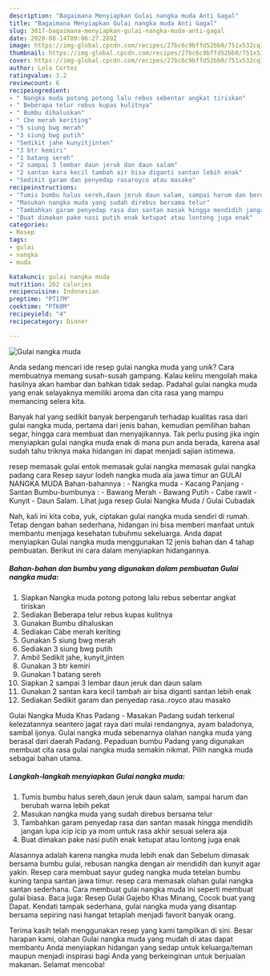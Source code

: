 ```yaml
---
description: "Bagaimana Menyiapkan Gulai nangka muda Anti Gagal"
title: "Bagaimana Menyiapkan Gulai nangka muda Anti Gagal"
slug: 3817-bagaimana-menyiapkan-gulai-nangka-muda-anti-gagal
date: 2020-08-14T09:06:27.289Z
image: https://img-global.cpcdn.com/recipes/27bc6c9bffd52bb0/751x532cq70/gulai-nangka-muda-foto-resep-utama.jpg
thumbnail: https://img-global.cpcdn.com/recipes/27bc6c9bffd52bb0/751x532cq70/gulai-nangka-muda-foto-resep-utama.jpg
cover: https://img-global.cpcdn.com/recipes/27bc6c9bffd52bb0/751x532cq70/gulai-nangka-muda-foto-resep-utama.jpg
author: Lola Cortez
ratingvalue: 3.2
reviewcount: 6
recipeingredient:
- " Nangka muda potong potong lalu rebus sebentar angkat tiriskan"
- " Beberapa telur rebus kupas kulitnya"
- " Bumbu dihaluskan"
- " Cbe merah keriting"
- "5 siung bwg merah"
- "3 siung bwg putih"
- "Sedikit jahe kunyitjinten"
- "3 btr kemiri"
- "1 batang sereh"
- "2 sampai 3 lembar daun jeruk dan daun salam"
- "2 santan kara kecil tambah air bisa diganti santan lebih enak"
- "Sedikit garam dan penyedap rasaroyco atau masako"
recipeinstructions:
- "Tumis bumbu halus sereh,daun jeruk daun salam, sampai harum dan berubah warna lebih pekat"
- "Masukan nangka muda yang sudah direbus bersama telur"
- "Tambahkan garam penyedap rasa dan santan masak hingga mendidih jangan lupa icip icip ya mom untuk rasa akhir sesuai selera aja"
- "Buat dimakan pake nasi putih enak ketupat atau lontong juga enak"
categories:
- Resep
tags:
- gulai
- nangka
- muda

katakunci: gulai nangka muda 
nutrition: 262 calories
recipecuisine: Indonesian
preptime: "PT17M"
cooktime: "PT60M"
recipeyield: "4"
recipecategory: Dinner

---
```



![Gulai nangka muda](https://img-global.cpcdn.com/recipes/27bc6c9bffd52bb0/751x532cq70/gulai-nangka-muda-foto-resep-utama.jpg)

Anda sedang mencari ide resep gulai nangka muda yang unik? Cara membuatnya memang susah-susah gampang. Kalau keliru mengolah maka hasilnya akan hambar dan bahkan tidak sedap. Padahal gulai nangka muda yang enak selayaknya memiliki aroma dan cita rasa yang mampu memancing selera kita.

Banyak hal yang sedikit banyak berpengaruh terhadap kualitas rasa dari gulai nangka muda, pertama dari jenis bahan, kemudian pemilihan bahan segar, hingga cara membuat dan menyajikannya. Tak perlu pusing jika ingin menyiapkan gulai nangka muda enak di mana pun anda berada, karena asal sudah tahu triknya maka hidangan ini dapat menjadi sajian istimewa.

resep memasak gulai entok memasak gulai nangka memasak gulai nangka padang cara Resep sayur lodeh nangka muda ala jawa timur an GULAI NANGKA MUDA Bahan-bahannya : - Nangka muda - Kacang Panjang - Santan Bumbu-bumbunya : - Bawang Merah - Bawang Putih - Cabe rawit - Kunyit - Daun Salam. Lihat juga resep Gulai Nangka Muda / Gulai Cubadak


Nah, kali ini kita coba, yuk, ciptakan gulai nangka muda sendiri di rumah. Tetap dengan bahan sederhana, hidangan ini bisa memberi manfaat untuk membantu menjaga kesehatan tubuhmu sekeluarga. Anda dapat menyiapkan Gulai nangka muda menggunakan 12 jenis bahan dan 4 tahap pembuatan. Berikut ini cara dalam menyiapkan hidangannya.

<!--inarticleads1-->

##### Bahan-bahan dan bumbu yang digunakan dalam pembuatan Gulai nangka muda:

1. Siapkan  Nangka muda potong potong lalu rebus sebentar angkat tiriskan
1. Sediakan  Beberapa telur rebus kupas kulitnya
1. Gunakan  Bumbu dihaluskan
1. Sediakan  Càbe merah keriting
1. Gunakan 5 siung bwg merah
1. Sediakan 3 siung bwg putih
1. Ambil Sedikit jahe, kunyit,jinten
1. Gunakan 3 btr kemiri
1. Gunakan 1 batang sereh
1. Siapkan 2 sampai 3 lembar daun jeruk dan daun salam
1. Gunakan 2 santan kara kecil tambah air bisa diganti santan lebih enak
1. Sediakan Sedikit garam dan penyedap rasa..royco atau masako


Gulai Nangka Muda Khas Padang - Masakan Padang sudah terkenal kelezatannya seantero jagat raya dari mulai rendangnya, ayam baladonya, sambal ijonya. Gulai nangka muda sebenarnya olahan nangka muda yang berasal dari daerah Padang. Pepaduan bumbu Padang yang digunakan membuat cita rasa gulai nangka muda semakin nikmat. Pilih nangka muda sebagai bahan utama. 

<!--inarticleads2-->

##### Langkah-langkah menyiapkan Gulai nangka muda:

1. Tumis bumbu halus sereh,daun jeruk daun salam, sampai harum dan berubah warna lebih pekat
1. Masukan nangka muda yang sudah direbus bersama telur
1. Tambahkan garam penyedap rasa dan santan masak hingga mendidih jangan lupa icip icip ya mom untuk rasa akhir sesuai selera aja
1. Buat dimakan pake nasi putih enak ketupat atau lontong juga enak


Alasannya adalah karena nangka muda lebih enak dan Sebelum dimasak bersama bumbu gulai, rebusan nangka dengan air mendidih dan kunyit agar yakin. Resep cara membuat sayur gudeg nangka muda tetelan bumbu kuning tanpa santan jawa timur. resep cara memasak olahan gulai nangka santan sederhana. Cara membuat gulai nangka muda ini seperti membuat gulai biasa. Baca juga: Resep Gulai Gajebo Khas Minang, Cocok buat yang Dapat. Kendati tampak sederhana, gulai nangka muda yang disantap bersama sepiring nasi hangat tetaplah menjadi favorit banyak orang. 

Terima kasih telah menggunakan resep yang kami tampilkan di sini. Besar harapan kami, olahan Gulai nangka muda yang mudah di atas dapat membantu Anda menyiapkan hidangan yang sedap untuk keluarga/teman maupun menjadi inspirasi bagi Anda yang berkeinginan untuk berjualan makanan. Selamat mencoba!
